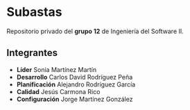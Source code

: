 Subastas
===========

Repositorio privado del **grupo 12** de Ingeniería del Software II.



Integrantes
---------

- **Líder**         Sonia Martínez Martín
- **Desarrollo**    Carlos David Rodríguez Peña
- **Planificación** Alejandro Rodríguez García
- **Calidad**       Jesús Carmona Rico
- **Configuración** Jorge Martínez González

